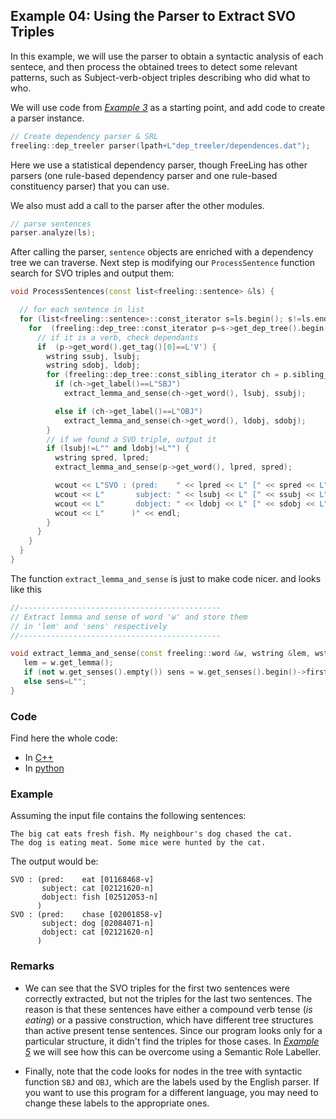 
## Example 04: Using the Parser to Extract SVO Triples

In this example, we will use the parser to obtain a syntactic analysis of each sentece, and then process the obtained trees to detect some relevant patterns, such as Subject-verb-object triples describing who did what to who.

We will use code from [*Example 3*](./example03.md) as a starting point, and add code to create a parser instance.

```C++
// Create dependency parser & SRL
freeling::dep_treeler parser(lpath+L"dep_treeler/dependences.dat");
```

  Here we use a statistical dependency parser, though FreeLing has other parsers  (one rule-based dependency parser and one rule-based constituency parser) that you can use.
  
We also must add a call to the parser after the other modules.

```C++
// parse sentences
parser.analyze(ls);
```

After calling the parser, `sentence` objects are enriched with a dependency tree  we can traverse.
Next step is modifying our `ProcessSentence` function search for SVO triples and output them:

```C++
void ProcessSentences(const list<freeling::sentence> &ls) {

  // for each sentence in list
  for (list<freeling::sentence>::const_iterator s=ls.begin(); s!=ls.end(); ++s) {
    for  (freeling::dep_tree::const_iterator p=s->get_dep_tree().begin(); p!=s->get_dep_tree().end(); p++) {
      // if it is a verb, check dependants
      if  (p->get_word().get_tag()[0]==L'V') {
        wstring ssubj, lsubj;
        wstring sdobj, ldobj;
        for (freeling::dep_tree::const_sibling_iterator ch = p.sibling_begin(); ch!=p.sibling_end(); ch++) { 
          if (ch->get_label()==L"SBJ") 
            extract_lemma_and_sense(ch->get_word(), lsubj, ssubj);

          else if (ch->get_label()==L"OBJ") 
            extract_lemma_and_sense(ch->get_word(), ldobj, sdobj);
        }
        // if we found a SVO triple, output it
        if (lsubj!=L"" and ldobj!=L"") {
          wstring spred, lpred;
          extract_lemma_and_sense(p->get_word(), lpred, spred);

          wcout << L"SVO : (pred:    " << lpred << L" [" << spred << L"]" << endl;
          wcout << L"       subject: " << lsubj << L" [" << ssubj << L"]" << endl; 
          wcout << L"       dobject: " << ldobj << L" [" << sdobj << L"]" << endl;
          wcout << L"      )" << endl;
        }
      }
    }
  }
}
```

The function `extract_lemma_and_sense` is just to make code nicer. and looks like this
```C++
//---------------------------------------------
// Extract lemma and sense of word 'w' and store them
// in 'lem' and 'sens' respectively
//---------------------------------------------

void extract_lemma_and_sense(const freeling::word &w, wstring &lem, wstring &sens) {
   lem = w.get_lemma();
   if (not w.get_senses().empty()) sens = w.get_senses().begin()->first;
   else sens=L"";
}
```

### Code

Find here the whole code:
 - In [C++](./code/example04.cc.md)
 - In [python](./code/example04.py.md)


### Example

Assuming the input file contains the following sentences:

    The big cat eats fresh fish. My neighbour's dog chased the cat.
    The dog is eating meat. Some mice were hunted by the cat.

The output would be:
```
SVO : (pred:    eat [01168468-v]
       subject: cat [02121620-n]
       dobject: fish [02512053-n]
      )
SVO : (pred:    chase [02001858-v]
       subject: dog [02084071-n]
       dobject: cat [02121620-n]
      )
```

### Remarks

- We can see that the SVO triples for the first two sentences were correctly extracted, but not the triples for the last two sentences.
    The reason is that these sentences have either a compound verb tense (*is eating*) or a passive construction, which have different tree structures than active present tense sentences. Since our program looks only for a particular structure, it didn't find the triples for those cases.
    In [*Example 5*](./example05.md) we will see how this can be overcome using a Semantic Role Labeller. 

- Finally, note that the code looks for nodes in the tree with syntactic function `SBJ` and `OBJ`, which are the labels used by the English parser. If you want to use this program for a different language, you may need to change these labels to the appropriate ones.

